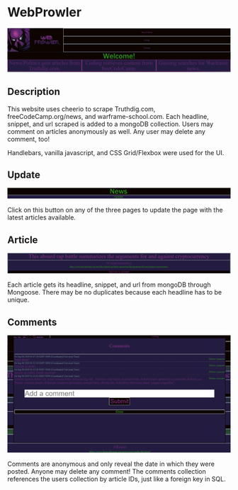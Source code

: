 # WebProwler

![Image of Homepage](./screenshots/home.png)

## Description

This website uses cheerio to scrape Truthdig.com, freeCodeCamp.org/news, and warframe-school.com. Each headline, snippet, and url scraped is added to a mongoDB collection. Users may comment on articles anonymously as well. Any user may delete any comment, too!

Handlebars, vanilla javascript, and CSS Grid/Flexbox were used for the UI.

## Update

![Image of update](./screenshots/update.png)

Click on this button on any of the three pages to update the page with the latest articles available.

## Article

![Image of an article](./screenshots/article.png)

Each article gets its headline, snippet, and url from mongoDB through Mongoose. There may be no duplicates because each headline has to be unique.

## Comments

![Image of a comment](./screenshots/comments.png)

Comments are anonymous and only reveal the date in which they were posted. Anyone may delete any comment! The comments collection references the users collection by article IDs, just like a foreign key in SQL.
